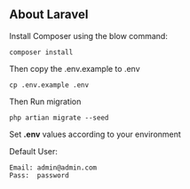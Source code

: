 ## About Laravel

Install Composer using the blow command:

    composer install

Then copy the .env.example to .env

    cp .env.example .env

Then Run migration

    php artian migrate --seed

Set **.env** values according to your environment

Default User:

    Email: admin@admin.com
    Pass:  password

